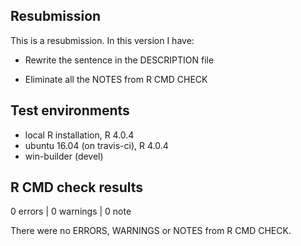 ## Resubmission
This is a resubmission. In this version I have:

* Rewrite the sentence in the DESCRIPTION file

* Eliminate all the NOTES from R CMD CHECK

## Test environments
* local R installation, R 4.0.4
* ubuntu 16.04 (on travis-ci), R 4.0.4
* win-builder (devel)

## R CMD check results

0 errors | 0 warnings | 0 note

There were no ERRORS, WARNINGS or NOTES from R CMD CHECK.
